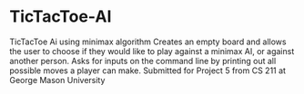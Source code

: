 # TicTacToe-AI
TicTacToe Ai using minimax algorithm 
Creates an empty board and allows the user to choose if they would like to play against a minimax AI, or against another person. Asks for inputs on the command line by printing out all possible moves a player can make. Submitted for Project 5 from CS 211 at George Mason University 
